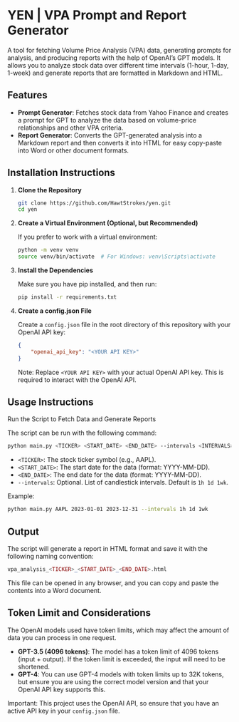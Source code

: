 # YEN | VPA Prompt and Report Generator

A tool for fetching Volume Price Analysis (VPA) data, generating prompts for analysis, and producing reports with the help of OpenAI’s GPT models. It allows you to analyze stock data over different time intervals (1-hour, 1-day, 1-week) and generate reports that are formatted in Markdown and HTML.

## Features
- **Prompt Generator**: Fetches stock data from Yahoo Finance and creates a prompt for GPT to analyze the data based on volume-price relationships and other VPA criteria.
- **Report Generator**: Converts the GPT-generated analysis into a Markdown report and then converts it into HTML for easy copy-paste into Word or other document formats.

## Installation Instructions

1. **Clone the Repository**
   ```bash
   git clone https://github.com/HawtStrokes/yen.git
   cd yen
   ```

2. **Create a Virtual Environment (Optional, but Recommended)**

   If you prefer to work with a virtual environment:
   ```bash
   python -m venv venv
   source venv/bin/activate  # For Windows: venv\Scripts\activate
   ```

3. **Install the Dependencies**

   Make sure you have pip installed, and then run:
   ```bash
   pip install -r requirements.txt
   ```

4. **Create a config.json File**

   Create a `config.json` file in the root directory of this repository with your OpenAI API key:
   ```json
   {
       "openai_api_key": "<YOUR API KEY>"
   }
   ```
   Note: Replace `<YOUR API KEY>` with your actual OpenAI API key. This is required to interact with the OpenAI API.

## Usage Instructions

Run the Script to Fetch Data and Generate Reports

The script can be run with the following command:
```bash
python main.py <TICKER> <START_DATE> <END_DATE> --intervals <INTERVALS>
```
- `<TICKER>`: The stock ticker symbol (e.g., AAPL).
- `<START_DATE>`: The start date for the data (format: YYYY-MM-DD).
- `<END_DATE>`: The end date for the data (format: YYYY-MM-DD).
- `--intervals`: Optional. List of candlestick intervals. Default is `1h 1d 1wk`.

Example:
```bash
python main.py AAPL 2023-01-01 2023-12-31 --intervals 1h 1d 1wk
```

## Output

The script will generate a report in HTML format and save it with the following naming convention:
```php
vpa_analysis_<TICKER>_<START_DATE>_<END_DATE>.html
```
This file can be opened in any browser, and you can copy and paste the contents into a Word document.

## Token Limit and Considerations

The OpenAI models used have token limits, which may affect the amount of data you can process in one request.
- **GPT-3.5 (4096 tokens)**: The model has a token limit of 4096 tokens (input + output). If the token limit is exceeded, the input will need to be shortened.
- **GPT-4**: You can use GPT-4 models with token limits up to 32K tokens, but ensure you are using the correct model version and that your OpenAI API key supports this.

Important: This project uses the OpenAI API, so ensure that you have an active API key in your `config.json` file.
